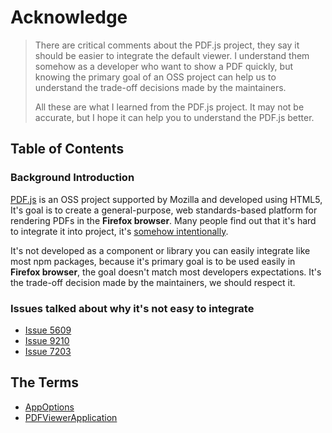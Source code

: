 # Acknowledge

> There are critical comments about the PDF.js project, they say it should be easier to integrate the default
> viewer. I understand them somehow as a developer who want to show a PDF quickly, but knowing the primary goal
> of an OSS project can help us to understand the trade-off decisions made by the maintainers.
>
> All these are what I learned from the PDF.js project. It may not be accurate, but I hope it can help you to understand the PDF.js better.

## Table of Contents

### Background Introduction

[PDF.js](https://github.com/mozilla/pdf.js) is an OSS project supported by Mozilla and developed using HTML5,
It's goal is to create a general-purpose, web standards-based platform for rendering PDFs in the **Firefox browser**. Many people find out that it's hard to integrate it into project, it's [somehow intentionally](#issues-talked-about-why-it-s-hard-to-integrate).

It's not developed as a component or library you can easily integrate like most npm packages, because it's
primary goal is to be used easily in **Firefox browser**, the goal doesn't match most developers expectations.
It's the trade-off decision made by the maintainers, we should respect it.

### Issues talked about why it's not easy to integrate

- [Issue 5609](https://github.com/mozilla/pdf.js/issues/5609#issuecomment-68530552)
- [Issue 9210](https://github.com/mozilla/pdf.js/issues/9210#issuecomment-347834276)
- [Issue 7203](https://github.com/mozilla/pdf.js/issues/7203#issuecomment-210510569)

## The Terms

- [AppOptions](./app-options)
- [PDFViewerApplication](./application)
